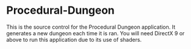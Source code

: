 # Procedural-Dungeon
This is the source control for the Procedural Dungeon application. It generates a new dungeon each time it is ran. You will need DirectX 9 or above to run this application due to its use of shaders.
